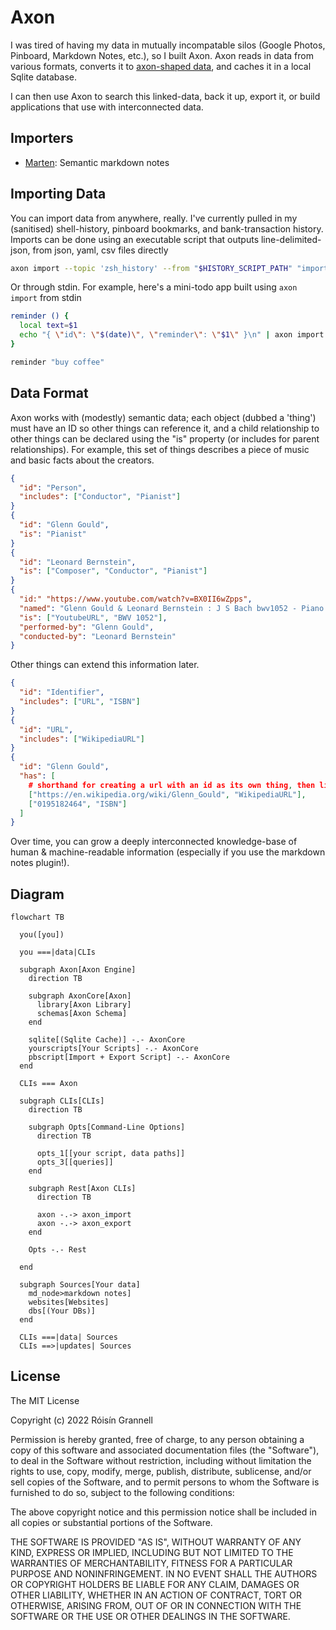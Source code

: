 # Axon

I was tired of having my data in mutually incompatable silos (Google Photos,
Pinboard, Markdown Notes, etc.), so I built Axon. Axon reads in data from
various formats, converts it to
[axon-shaped data](https://raw.githubusercontent.com/rgrannell1/axon/main/schemas/axon.json),
and caches it in a local Sqlite database.

I can then use Axon to search this linked-data, back it up, export it, or build
applications that use with interconnected data.

## Importers

- [Marten](https://github.com/rgrannell1/marten): Semantic markdown notes

## Importing Data

You can import data from anywhere, really. I've currently pulled in my
(sanitised) shell-history, pinboard bookmarks, and bank-transaction history.
Imports can be done using an executable script that outputs line-delimited-json,
from json, yaml, csv files directly

```bash
axon import --topic 'zsh_history' --from "$HISTORY_SCRIPT_PATH" "importer.fpath=$HOME/.zsh_history"
```

Or through stdin. For example, here's a mini-todo app built using `axon import`
from stdin

```bash
reminder () {
  local text=$1
  echo "{ \"id\": \"$(date)\", \"reminder\": \"$1\" }\n" | axon import --topic 'my-reminders' -
}

reminder "buy coffee"
```

## Data Format

Axon works with (modestly) semantic data; each object (dubbed a 'thing') must
have an ID so other things can reference it, and a child relationship to other
things can be declared using the "is" property (or includes for parent
relationships). For example, this set of things describes a piece of music and
basic facts about the creators.

```json
{
  "id": "Person",
  "includes": ["Conductor", "Pianist"]
}
{
  "id": "Glenn Gould",
  "is": "Pianist"
}
{
  "id": "Leonard Bernstein",
  "is": ["Composer", "Conductor", "Pianist"]
}
{
  "id:" "https://www.youtube.com/watch?v=BX0II6wZpps",
  "named": "Glenn Gould & Leonard Bernstein : J S Bach bwv1052 - Piano Concerto # 1 , Allegro",
  "is": ["YoutubeURL", "BWV 1052"],
  "performed-by": "Glenn Gould",
  "conducted-by": "Leonard Bernstein"
}
```

Other things can extend this information later.

```json
{
  "id": "Identifier",
  "includes": ["URL", "ISBN"]
}
{
  "id": "URL",
  "includes": ["WikipediaURL"]
}
{
  "id": "Glenn Gould",
  "has": [
    # shorthand for creating a url with an id as its own thing, then linking by id
    ["https://en.wikipedia.org/wiki/Glenn_Gould", "WikipediaURL"],
    ["0195182464", "ISBN"]
  ]
}
```

Over time, you can grow a deeply interconnected knowledge-base of human &
machine-readable information (especially if you use the markdown notes plugin!).

## Diagram

```mermaid
flowchart TB

  you([you])

  you ===|data|CLIs

  subgraph Axon[Axon Engine]
    direction TB

    subgraph AxonCore[Axon]
      library[Axon Library]
      schemas[Axon Schema]
    end

    sqlite[(Sqlite Cache)] -.- AxonCore
    yourscripts[Your Scripts] -.- AxonCore
    pbscript[Import + Export Script] -.- AxonCore
  end

  CLIs === Axon

  subgraph CLIs[CLIs]
    direction TB

    subgraph Opts[Command-Line Options]
      direction TB

      opts_1[[your script, data paths]]
      opts_3[[queries]]
    end

    subgraph Rest[Axon CLIs]
      direction TB

      axon -.-> axon_import
      axon -.-> axon_export
    end

    Opts -.- Rest

  end

  subgraph Sources[Your data]
    md_node>markdown notes]
    websites[Websites]
    dbs[(Your DBs)]
  end

  CLIs ===|data| Sources
  CLIs ==>|updates| Sources
```

## License

The MIT License

Copyright (c) 2022 Róisín Grannell

Permission is hereby granted, free of charge, to any person obtaining a copy of this software and associated documentation files (the "Software"), to deal in the Software without restriction, including without limitation the rights to use, copy, modify, merge, publish, distribute, sublicense, and/or sell copies of the Software, and to permit persons to whom the Software is furnished to do so, subject to the following conditions:

The above copyright notice and this permission notice shall be included in all copies or substantial portions of the Software.

THE SOFTWARE IS PROVIDED "AS IS", WITHOUT WARRANTY OF ANY KIND, EXPRESS OR IMPLIED, INCLUDING BUT NOT LIMITED TO THE WARRANTIES OF MERCHANTABILITY, FITNESS FOR A PARTICULAR PURPOSE AND NONINFRINGEMENT. IN NO EVENT SHALL THE AUTHORS OR COPYRIGHT HOLDERS BE LIABLE FOR ANY CLAIM, DAMAGES OR OTHER LIABILITY, WHETHER IN AN ACTION OF CONTRACT, TORT OR OTHERWISE, ARISING FROM, OUT OF OR IN CONNECTION WITH THE SOFTWARE OR THE USE OR OTHER DEALINGS IN THE SOFTWARE.
